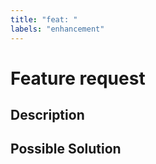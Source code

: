 ```yaml
---
title: "feat: "
labels: "enhancement"
---
```


# Feature request

<!--- Provide a general summary of the issue in the Title above -->

## Description

<!--- Tell us what should happen -->

## Possible Solution

<!--- Not obligatory, but suggest a fix/reason for the bug, -->

